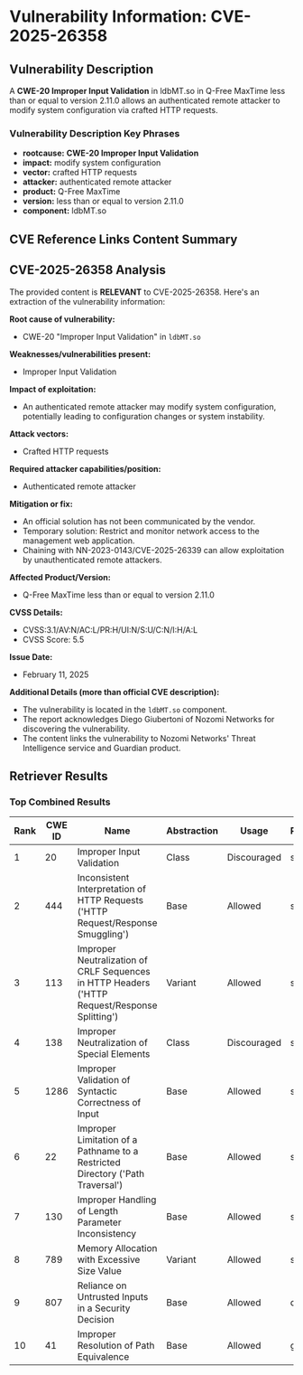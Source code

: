 # Vulnerability Information: CVE-2025-26358

## Vulnerability Description
A **CWE-20 Improper Input Validation** in ldbMT.so in Q-Free MaxTime less than or equal to version 2.11.0 allows an authenticated remote attacker to modify system configuration via crafted HTTP requests.

### Vulnerability Description Key Phrases
- **rootcause:** **CWE-20 Improper Input Validation**
- **impact:** modify system configuration
- **vector:** crafted HTTP requests
- **attacker:** authenticated remote attacker
- **product:** Q-Free MaxTime
- **version:** less than or equal to version 2.11.0
- **component:** ldbMT.so

## CVE Reference Links Content Summary
## CVE-2025-26358 Analysis

The provided content is **RELEVANT** to CVE-2025-26358. Here's an extraction of the vulnerability information:

**Root cause of vulnerability:**

*   CWE-20 "Improper Input Validation" in `ldbMT.so`

**Weaknesses/vulnerabilities present:**

*   Improper Input Validation

**Impact of exploitation:**

*   An authenticated remote attacker may modify system configuration, potentially leading to configuration changes or system instability.

**Attack vectors:**

*   Crafted HTTP requests

**Required attacker capabilities/position:**

*   Authenticated remote attacker

**Mitigation or fix:**

*   An official solution has not been communicated by the vendor.
*   Temporary solution: Restrict and monitor network access to the management web application.
*   Chaining with NN-2023-0143/CVE-2025-26339 can allow exploitation by unauthenticated remote attackers.

**Affected Product/Version:**

*   Q-Free MaxTime less than or equal to version 2.11.0

**CVSS Details:**

*   CVSS:3.1/AV:N/AC:L/PR:H/UI:N/S:U/C:N/I:H/A:L
*   CVSS Score: 5.5

**Issue Date:**

*   February 11, 2025

**Additional Details (more than official CVE description):**

*   The vulnerability is located in the `ldbMT.so` component.
*   The report acknowledges Diego Giubertoni of Nozomi Networks for discovering the vulnerability.
*   The content links the vulnerability to Nozomi Networks' Threat Intelligence service and Guardian product.

## Retriever Results

### Top Combined Results

| Rank | CWE ID | Name | Abstraction | Usage  | Retrievers | Individual Scores |
|------|--------|------|-------------|-------|------------|-------------------|
| 1 | 20 | Improper Input Validation | Class | Discouraged | sparse | 0.207 |
| 2 | 444 | Inconsistent Interpretation of HTTP Requests ('HTTP Request/Response Smuggling') | Base | Allowed | sparse | 0.200 |
| 3 | 113 | Improper Neutralization of CRLF Sequences in HTTP Headers ('HTTP Request/Response Splitting') | Variant | Allowed | sparse | 0.195 |
| 4 | 138 | Improper Neutralization of Special Elements | Class | Discouraged | sparse | 0.195 |
| 5 | 1286 | Improper Validation of Syntactic Correctness of Input | Base | Allowed | sparse | 0.194 |
| 6 | 22 | Improper Limitation of a Pathname to a Restricted Directory ('Path Traversal') | Base | Allowed | sparse | 0.194 |
| 7 | 130 | Improper Handling of Length Parameter Inconsistency | Base | Allowed | sparse | 0.193 |
| 8 | 789 | Memory Allocation with Excessive Size Value | Variant | Allowed | sparse | 0.191 |
| 9 | 807 | Reliance on Untrusted Inputs in a Security Decision | Base | Allowed | dense | 0.610 |
| 10 | 41 | Improper Resolution of Path Equivalence | Base | Allowed | graph | 0.002 |

